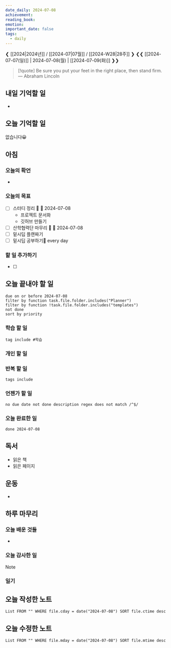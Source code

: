 ```yaml
---
date_daily: 2024-07-08
achievement: 
reading_book: 
emotion: 
important_date: false
tags:
  - daily
---
```

❮ [[2024|2024년]] / [[2024-07|07월]] / [[2024-W28|28주]] ❯
❮❮ [[2024-07-07(일)]] | 2024-07-08(월) | [[2024-07-09(화)]] ❯❯


> [!quote] Be sure you put your feet in the right place, then stand firm.
> — Abraham Lincoln

## 내일 기억할 일 
-

## 오늘 기억할 일
없습니다😀
## 아침 
### 오늘의 확언 
- 
### 오늘의 목표 
 - [ ] 스터디 정리 🔺 📅 2024-07-08
	- 프로젝트 문서화
	- 깃허브 만들기
- [ ] 산학협력단 마무리 🔺 📅 2024-07-08
- [ ] 밑시딥 플랜짜기
- [ ] 밑시딥 공부하기🔁 every day 

### 할 일 추가하기 
- [ ] 

## 오늘 끝내야 할 일 
```tasks
due on or before 2024-07-08 
filter by function task.file.folder.includes("Planner") 
filter by function !task.file.folder.includes("templates") 
not done 
sort by priority 
```
### 학습 할 일 
```tasks 
tag include #학습 
``` 
### 개인 할 일 

### 반복 할 일 
```tasks 
tags include 
```

### 언젠가 할 일 
```tasks 
no due date not done description regex does not match /^$/ 
``` 
### 오늘 완료한 일 
```tasks
done 2024-07-08 
``` 
## 독서 
- 읽은 책 
- 읽은 페이지 
## 운동 
-
## 하루 마무리 
### 오늘 배운 것들 
- 
### 오늘 감사한 일 
>[!note] 


### 일기 
## 오늘 작성한 노트 
```dataview 
List FROM "" WHERE file.cday = date("2024-07-08") SORT file.ctime desc 
``` 
## 오늘 수정한 노트 
 ```dataview 
 List FROM "" WHERE file.mday = date("2024-07-08") SORT file.mtime desc 
 ```
 